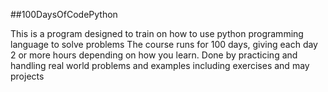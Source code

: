 ##100DaysOfCodePython

This is a program designed to train on how to use python programming language to solve problems
The course runs for 100 days, giving each day 2 or more hours depending on how you learn.
Done by practicing and handling real world problems and examples including exercises and may projects
